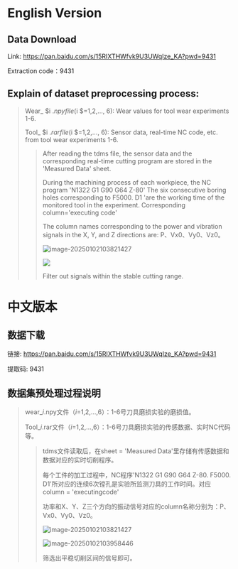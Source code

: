 # English Version

## Data Download

Link: https://pan.baidu.com/s/15RIXTHWfvk9U3UWqIze_KA?pwd=9431

Extraction code：9431

## Explain of dataset preprocessing process:

> Wear_ $i $. npy file ($i $=1,2,..., 6): Wear values for tool wear experiments 1-6.
>
> Tool_ $i $. rar file ($i $=1,2,..., 6): Sensor data, real-time NC code, etc. from tool wear experiments 1-6.
>
> >After reading the tdms file, the sensor data and the corresponding real-time cutting program are stored in the 'Measured Data' sheet.
> >
> >During the machining process of each workpiece, the NC program 'N1322 G1 G90 G64 Z-80' The six consecutive boring holes corresponding to F5000. D1 'are the working time of the monitored tool in the experiment. Corresponding column='executing code'
> >
> >The column names corresponding to the power and vibration signals in the X, Y, and Z directions are: P、Vx0、Vy0、Vz0。
> >
> >![image-20250102103821427](https://cdn.jsdelivr.net/gh/ChiyoTHU/Markdown@img/img/202501021041850.png)
> >
> >![](https://cdn.jsdelivr.net/gh/ChiyoTHU/Markdown@img/img/202501021041468.png)
> >
> >Filter out signals within the stable cutting range.



# 中文版本

## 数据下载

链接: https://pan.baidu.com/s/15RIXTHWfvk9U3UWqIze_KA?pwd=9431

提取码: 9431

## 数据集预处理过程说明

> wear_$i$.npy文件（$i$=1,2,…,6）：1-6号刀具磨损实验的磨损值。
>
> Tool_$i$.rar文件（$i$=1,2,…,6）：1-6号刀具磨损实验的传感数据、实时NC代码等。
>
> > tdms文件读取后，在sheet = 'Measured Data'里存储有传感数据和数据对应的实时切削程序。
> >
> > 每个工件的加工过程中，NC程序'N1322 G1 G90 G64 Z-80. F5000. D1'所对应的连续6次镗孔是实验所监测刀具的工作时间。对应column = 'executingcode'
> >
> > 功率和X、Y、Z三个方向的振动信号对应的column名称分别为：P、Vx0、Vy0、Vz0。
> >
> > ![image-20250102103821427](https://cdn.jsdelivr.net/gh/ChiyoTHU/Markdown@img/img/202501021041850.png)
> >
> > ![image-20250102103958446](https://cdn.jsdelivr.net/gh/ChiyoTHU/Markdown@img/img/202501021041494.png)
> >
> > 筛选出平稳切削区间的信号即可。
